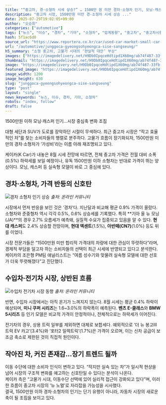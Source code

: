 ```yaml
---
title: "“중고차, 경·소형차 시세 상승?” … 1500만 원 미만 경차·소형차 인기, 모닝·캐스퍼 2% 이상"
description: "중고차 시장, 1500만원 미만 경·소형차 시세 상승 ..."
date: 2025-07-29T19:02:05+09:00
author: "오승희"
categories: ["automotive"]
tags: ["뉴스", "이슈", "경차", "기아", "소형차", "업계동향", "중고차", "중고차시황", "소형차트렌드"]
hash: 5f1ac6d0
source_url: "https://www.reportera.co.kr/car/used-car-market-small-car-popularity/"
url: "/automotive/junggoca-gyeongsohyeongca-sise-sangseung/"
h5_summary: "소형 중고차, 고물가 시대의 ‘현실적 대안’ 부상"
images: ["https://imagedelivery.net/H9Db0IpqceHdtipd1X60mg/ab74f487-33fb-4590-e282-99a5f567b400/public", "https://imagedelivery.net/H9Db0IpqceHdtipd1X60mg/6457da31-fe43-4fb5-1b30-14ee57b09400/public", "https://imagedelivery.net/H9Db0IpqceHdtipd1X60mg/77c56257-a1ae-49aa-c4f3-4ade2d3eaf00/public"]
thumbnail: "https://imagedelivery.net/H9Db0IpqceHdtipd1X60mg/ab74f487-33fb-4590-e282-99a5f567b400/public"
image: "https://imagedelivery.net/H9Db0IpqceHdtipd1X60mg/ab74f487-33fb-4590-e282-99a5f567b400/public"
featured_image: "https://imagedelivery.net/H9Db0IpqceHdtipd1X60mg/ab74f487-33fb-4590-e282-99a5f567b400/public"
image_width: 1200
image_height: 630
slug: "junggoca-gyeongsohyeongca-sise-sangseung"
type: "post"
layout: "single"
news_keywords: "뉴스, 이슈, 경차, 기아, 소형차"
robots: "index, follow"
draft: false
---
```


1500만원 이하 모닝·캐스퍼 인기…시장 중심축 변화 조짐

대형 세단과 SUV가 도로를 장악하던 시절이 무색하다. 최근 중고차 시장은 “작고 효율적인 차”를 찾는 소비자들의 행렬로 분주하다. 고물가 흐름이 장기화되자, 1500만원 미만의 경차·소형차가 ‘가성비’라는 이름 아래 재조명되고 있다.  
 
케이카(K Car)가 내놓은 8월 시세 전망에 따르면, 전체 중고차 가격은 전월 대비 소폭(0.5%) 하락세를 보일 예정이나, 유독 1500만원 이하 소형차는 반대로 가격이 뛰는 양상이다. 모닝, 캐스퍼 등 실속형 모델이 바로 그 중심에 있다.

## 경차·소형차, 가격 반등의 신호탄

![경차 소형차 인기 상승](https://imagedelivery.net/H9Db0IpqceHdtipd1X60mg/6457da31-fe43-4fb5-1b30-14ee57b09400/public)
*출처: 온라인 커뮤니티*


시장에서 먼저 반응을 보인 것은 ‘경차’다. 지난달과 비교해 평균 0.9% 가격이 올랐다. 소형차와 준중형차 역시 각각 0.5%, 0.6% 상승세를 기록했다. 특히 **기아 올 뉴 모닝(JA)**의 경우 2.7% 오름세가 예측돼, 실질적 수요가 집중되고 있음을 알 수 있다. **현대 캐스퍼**도 2.4% 상승할 전망이며, **현대 엑센트**(1.5%), **아반떼(CN7)**(1.0%) 등도 뒤를 이었다.

시장 전문가들은 “1500만원 미만 합리적 가격대의 차량에 대한 관심이 뚜렷하다”라며, 경제적 부담을 덜고자 하는 소비자들의 선택이 최근 시세에 반영되고 있다고 분석한다. 케이카의 조은형 PM팀 애널리스트는 “여름 성수기와 맞물려 실속형 모델에 대한 선호가 더욱 뚜렷해졌다”고 진단했다.

## 수입차·전기차 시장, 상반된 흐름

![수입차 전기차 시장 동향](https://imagedelivery.net/H9Db0IpqceHdtipd1X60mg/77c56257-a1ae-49aa-c4f3-4ade2d3eaf00/public)
*출처: 온라인 커뮤니티*


반면, 수입차 시장에서는 아직 온기가 느껴지지 않는다. 8월 시세는 평균 0.4% 하락이 예상되며, **미니 쿠퍼 시리즈**는 1.6~3.0%의 하락폭이 예측된다. **벤츠 E-클래스**와 **BMW 5시리즈** 등 인기 모델은 비교적 가격이 안정적이나, 전체적으로는 하락세가 이어진다.

전기차의 경우, 상용 트럭 일부를 제외하면 대체로 보합세다. 예외적으로 ‘더 뉴 봉고III 트럭 EV 카고’(3.4%)와 ‘포터2 일렉트릭’(1.7%)은 가격이 오르며, 이는 신차 공급이 보조금 축소로 제한된 것이 직접적 원인이다.

## 작아진 차, 커진 존재감…장기 트렌드 될까

이동 수단에 대한 소비자 인식이 변하고 있다. “작지만 실속 있는 차”가 일시적 현상을 넘어 시장의 구조적 변화를 예고하는 신호탄일 수 있다는 분석이 나온다.  
케이카 측은 “고물가 시대, 이동수단 선택에 있어 실리적 접근이 강화되고 있다”며, 이러한 흐름이 중고차 시장의 ‘뉴 노멀’로 자리잡을 가능성을 시사했다.  
결국, 1500만원 이하 경차·소형차의 인기는 단기 유행이 아니라, 자동차 시장의 새로운 축이 될 조짐을 보이고 있다.

